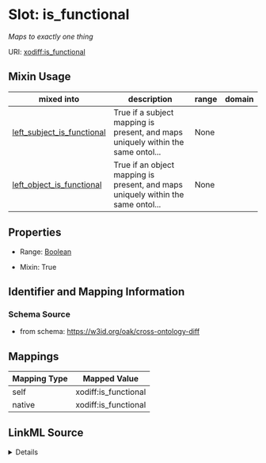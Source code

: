 

# Slot: is_functional


_Maps to exactly one thing_





URI: [xodiff:is_functional](https://w3id.org/oak/cross-ontology-diff/is_functional)



<!-- no inheritance hierarchy -->







## Mixin Usage

| mixed into | description | range | domain |
| --- | --- | --- | --- |
| [left_subject_is_functional](left_subject_is_functional.md) | True if a subject mapping is present, and maps uniquely within the same ontol... | None |  |
| [left_object_is_functional](left_object_is_functional.md) | True if an object mapping is present, and maps uniquely within the same ontol... | None |  |



## Properties

* Range: [Boolean](Boolean.md)

* Mixin: True





## Identifier and Mapping Information







### Schema Source


* from schema: https://w3id.org/oak/cross-ontology-diff




## Mappings

| Mapping Type | Mapped Value |
| ---  | ---  |
| self | xodiff:is_functional |
| native | xodiff:is_functional |




## LinkML Source

<details>
```yaml
name: is_functional
description: Maps to exactly one thing
from_schema: https://w3id.org/oak/cross-ontology-diff
rank: 1000
mixin: true
alias: is_functional
range: boolean

```
</details>